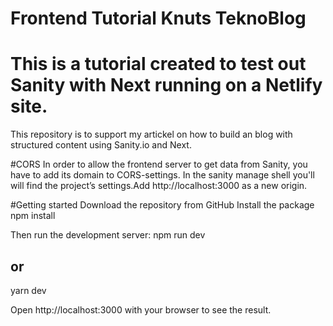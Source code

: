 # Frontend Tutorial Knuts TeknoBlog
# This is a tutorial created to test out Sanity with Next running on a Netlify site.

This repository is to support my artickel on how to build an blog with structured content using Sanity.io and Next.

#CORS
In order to allow the frontend server to  get data from Sanity, you have to add its domain to CORS-settings. In the sanity manage  shell you'll will find the project’s settings.Add http://localhost:3000 as a new origin.

#Getting started
Download the repository from GitHub
Install the package
 npm install

 Then run the development server:
 npm run dev
   ## or 
   yarn dev

Open http://localhost:3000 with your browser to see the result.